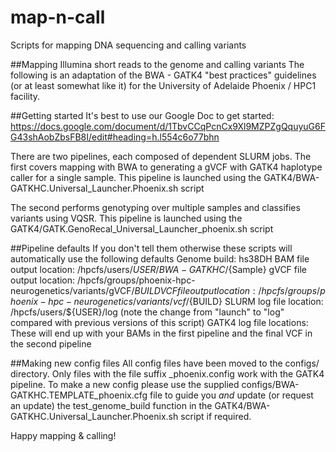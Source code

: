 # map-n-call
Scripts for mapping DNA sequencing and calling variants

##Mapping Illumina short reads to the genome and calling variants
The following is an adaptation of the BWA - GATK4 "best practices" guidelines (or at least somewhat like it) for the University of Adelaide Phoenix / HPC1 facility.

##Getting started
It's best to use our Google Doc to get started:
https://docs.google.com/document/d/1TbvCCqPcnCx9Xl9MZPZgQquyuG6FG43shAobZbsFB8I/edit#heading=h.l554c6o77bhn

There are two pipelines, each composed of dependent SLURM jobs.
The first covers mapping with BWA to generating a gVCF with GATK4 haplotype caller for a single sample.
This pipeline is launched using the GATK4/BWA-GATKHC.Universal_Launcher.Phoenix.sh script

The second performs genotyping over multiple samples and classifies variants using VQSR.
This pipeline is launched using the GATK4/GATK.GenoRecal_Universal_Launcher_phoenix.sh script

##Pipeline defaults
If you don't tell them otherwise these scripts will automatically use the following defaults
Genome build:  hs38DH
BAM file output location: /hpcfs/users/${USER}/BWA-GATKHC/${Sample}
gVCF file output location: /hpcfs/groups/phoenix-hpc-neurogenetics/variants/gVCF/${BUILD}
VCF file output location: /hpcfs/groups/phoenix-hpc-neurogenetics/variants/vcf/${BUILD}
SLURM log file location: /hpcfs/users/${USER}/log (note the change from "launch" to "log" compared with previous versions of this script)
GATK4 log file locations: These will end up with your BAMs in the first pipeline and the final VCF in the second pipeline

##Making new config files
All config files have been moved to the configs/ directory.  Only files with the file suffix _phoenix.config work with the GATK4 pipeline.  To make a new config please use the supplied configs/BWA-GATKHC.TEMPLATE_phoenix.cfg file to guide you *and* update (or request an update) the test_genome_build function in the GATK4/BWA-GATKHC.Universal_Launcher.Phoenix.sh script if required.

Happy mapping & calling!